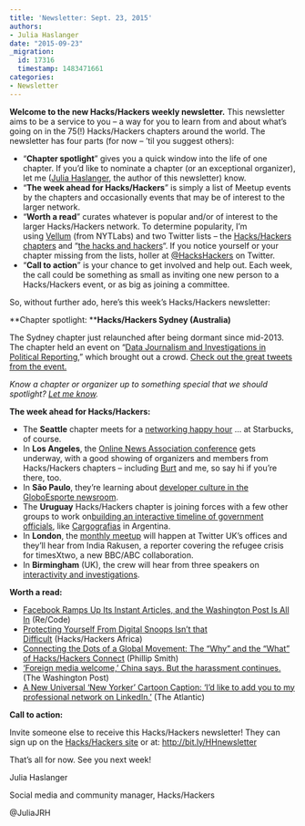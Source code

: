 ```yaml
---
title: 'Newsletter: Sept. 23, 2015'
authors:
- Julia Haslanger
date: "2015-09-23"
_migration:
  id: 17316
  timestamp: 1483471661
categories:
- Newsletter
---
```


**Welcome to the new Hacks/Hackers weekly newsletter.** This newsletter aims to be a service to you &#8211; a way for you to learn from and about what&#8217;s going on in the 75(!) Hacks/Hackers chapters around the world. The newsletter has four parts (for now &#8211; &#8217;til you suggest others):

  * &#8220;**Chapter spotlight**&#8221; gives you a quick window into the life of one chapter. If you&#8217;d like to nominate a chapter (or an exceptional organizer), let me ([Julia Haslanger][1], the author of this newsletter) know.
  * &#8220;**The week ahead for Hacks/Hackers**&#8221; is simply a list of Meetup events by the chapters and occasionally events that may be of interest to the larger network.
  * &#8220;**Worth a read**&#8221; curates whatever is popular and/or of interest to the larger Hacks/Hackers network. To determine popularity, I&#8217;m using [Vellum][2] (from NYTLabs) and two Twitter lists &#8211; the [Hacks/Hackers chapters][3] and &#8220;[the hacks and hackers][4]&#8220;. If you notice yourself or your chapter missing from the lists, holler at [@HacksHackers][5] on Twitter.
  * &#8220;**Call to action**&#8221; is your chance to get involved and help out. Each week, the call could be something as small as inviting one new person to a Hacks/Hackers event, or as big as joining a committee.

So, without further ado, here&#8217;s this week&#8217;s Hacks/Hackers newsletter:

**Chapter spotlight: ****Hacks/Hackers Sydney (Australia)**

The Sydney chapter just relaunched after being dormant since mid-2013. The chapter held an event on &#8220;[Data Journalism and Investigations in Political Reporting][6],&#8221; which brought out a crowd. [Check out the great tweets from the event.][7]

_Know a chapter or organizer up to something special that we should spotlight? [Let me know][8]._

**The week ahead for Hacks/Hackers:**

  * The **Seattle** chapter meets for a [networking happy hour][9] &#8230; at Starbucks, of course.
  * In **Los Angeles**, the [Online News Association conference][10] gets underway, with a good showing of organizers and members from Hacks/Hackers chapters &#8211; including [Burt][11] and me, so say hi if you&#8217;re there, too.
  * In **São Paulo**, they&#8217;re learning about [developer culture in the GloboEsporte newsroom][12].
  * The **Uruguay** Hacks/Hackers chapter is joining forces with a few other groups to work on[building an interactive timeline of government officials][13], like [Cargografias][14] in Argentina.
  * In **London**, the [monthly meetup][15] will happen at Twitter UK&#8217;s offices and they&#8217;ll hear from India Rakusen, a reporter covering the refugee crisis for timesXtwo, a new BBC/ABC collaboration.
  * In **Birmingham** (UK), the crew will hear from three speakers on [interactivity and investigations][16].

**Worth a read:**

  * [Facebook Ramps Up Its Instant Articles, and the Washington Post Is All In][17] (Re/Code)
  * [Protecting Yourself From Digital Snoops Isn’t that Difficult][18] (Hacks/Hackers Africa)
  * [Connecting the Dots of a Global Movement: The &#8220;Why&#8221; and the &#8220;What&#8221; of Hacks/Hackers Connect][19] (Phillip Smith)
  * [‘Foreign media welcome,’ China says. But the harassment continues.][20] (The Washington Post)
  * [A New Universal &#8216;New Yorker&#8217; Cartoon Caption: &#8216;I’d like to add you to my professional network on LinkedIn.&#8217;][21] (The Atlantic)

**Call to action:**

Invite someone else to receive this Hacks/Hackers newsletter! They can sign up on the [Hacks/Hackers site][22] or at: <http://bit.ly/HHnewsletter>

That&#8217;s all for now. See you next week!

Julia Haslanger

Social media and community manager, Hacks/Hackers

@JuliaJRH

 [1]: mailto:juliajrh@hackshackers.com
 [2]: http://vellum.nytlabs.com/
 [3]: https://twitter.com/HacksHackers/lists/hackshackers-chapters
 [4]: https://twitter.com/HacksHackers/lists/the-hacksandhackers
 [5]: http://twitter.com/hackshackers
 [6]: http://www.meetup.com/Hacks-Hackers-Sydney/events/224577552/
 [7]: https://storify.com/JuliaJRH/hackshackers-sydney-event-sept-16
 [8]: https://twitter.com/juliajrh
 [9]: http://www.meetup.com/Hacks-Hackers-Seattle/events/225173570/
 [10]: http://ona15.journalists.org/
 [11]: https://twitter.com/burtherman
 [12]: http://www.meetup.com/hackshackerssp/events/225232624/
 [13]: http://www.meetup.com/HacksHackersUY/events/225518291/
 [14]: http://www.cargografias.org/
 [15]: http://www.meetup.com/HacksHackersLondon/events/225202244/
 [16]: http://www.meetup.com/Hacks-Hackers-Birmingham/events/225097899/
 [17]: http://recode.net/2015/09/22/facebook-ramps-up-its-instant-articles-and-the-washington-post-is-all-in/
 [18]: https://medium.com/hacks-hackers-africa/hhnbo-as-secure-as-your-passphrase-bb3a2dcafdab
 [19]: http://phillipadsmith.com/2015/09/connecting-the-dots-of-a-global-movement.html
 [20]: https://www.washingtonpost.com/world/china-says-foreign-media-welcome-but-the-harassment-continues/2015/09/22/297e6a00-6079-11e5-8475-781cc9851652_story.html
 [21]: http://www.theatlantic.com/notes/2015/09/a-new-universal-new-yorker-cartoon-caption-id-like-to-add-you-to-my-professional-network-linkedin/406783/
 [22]: http://hackshackers.com/blog/2015/09/18/sign-hackshackers-new-newsletter/